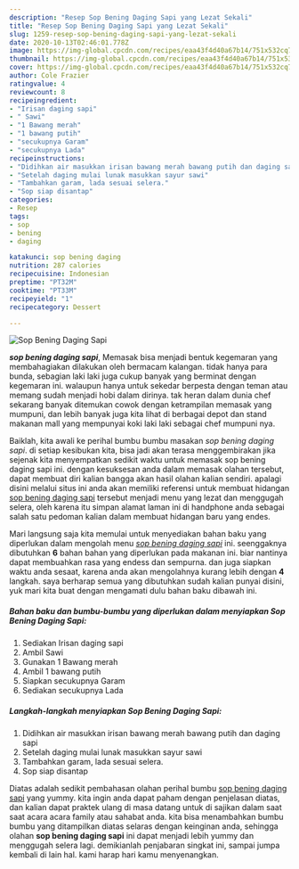 ```yaml
---
description: "Resep Sop Bening Daging Sapi yang Lezat Sekali"
title: "Resep Sop Bening Daging Sapi yang Lezat Sekali"
slug: 1259-resep-sop-bening-daging-sapi-yang-lezat-sekali
date: 2020-10-13T02:46:01.778Z
image: https://img-global.cpcdn.com/recipes/eaa43f4d40a67b14/751x532cq70/sop-bening-daging-sapi-foto-resep-utama.jpg
thumbnail: https://img-global.cpcdn.com/recipes/eaa43f4d40a67b14/751x532cq70/sop-bening-daging-sapi-foto-resep-utama.jpg
cover: https://img-global.cpcdn.com/recipes/eaa43f4d40a67b14/751x532cq70/sop-bening-daging-sapi-foto-resep-utama.jpg
author: Cole Frazier
ratingvalue: 4
reviewcount: 8
recipeingredient:
- "Irisan daging sapi"
- " Sawi"
- "1 Bawang merah"
- "1 bawang putih"
- "secukupnya Garam"
- "secukupnya Lada"
recipeinstructions:
- "Didihkan air masukkan irisan bawang merah bawang putih dan daging sapi"
- "Setelah daging mulai lunak masukkan sayur sawi"
- "Tambahkan garam, lada sesuai selera."
- "Sop siap disantap"
categories:
- Resep
tags:
- sop
- bening
- daging

katakunci: sop bening daging 
nutrition: 287 calories
recipecuisine: Indonesian
preptime: "PT32M"
cooktime: "PT33M"
recipeyield: "1"
recipecategory: Dessert

---
```



![Sop Bening Daging Sapi](https://img-global.cpcdn.com/recipes/eaa43f4d40a67b14/751x532cq70/sop-bening-daging-sapi-foto-resep-utama.jpg)

<b><i>sop bening daging sapi</i></b>, Memasak bisa menjadi bentuk kegemaran yang membahagiakan dilakukan oleh bermacam kalangan. tidak hanya para bunda, sebagian laki laki juga cukup banyak yang berminat dengan kegemaran ini. walaupun hanya untuk sekedar berpesta dengan teman atau memang sudah menjadi hobi dalam dirinya. tak heran dalam dunia chef sekarang banyak ditemukan cowok dengan ketrampilan memasak yang mumpuni, dan lebih banyak juga kita lihat di berbagai depot dan stand makanan mall yang mempunyai koki laki laki sebagai chef mumpuni nya.



Baiklah, kita awali ke perihal bumbu bumbu masakan <i>sop bening daging sapi</i>. di setiap kesibukan kita, bisa jadi akan terasa menggembirakan jika sejenak kita menyempatkan sedikit waktu untuk memasak sop bening daging sapi ini. dengan kesuksesan anda dalam memasak olahan tersebut, dapat membuat diri kalian bangga akan hasil olahan kalian sendiri. apalagi disini melalui situs ini anda akan memiliki referensi untuk membuat hidangan <u>sop bening daging sapi</u> tersebut menjadi menu yang lezat dan menggugah selera, oleh karena itu simpan alamat laman ini di handphone anda sebagai salah satu pedoman kalian dalam membuat hidangan baru yang endes.


Mari langsung saja kita memulai untuk menyediakan bahan baku yang diperlukan dalam mengolah menu <u><i>sop bening daging sapi</i></u> ini. seenggaknya dibutuhkan <b>6</b> bahan bahan yang diperlukan pada makanan ini. biar nantinya dapat membuahkan rasa yang endess dan sempurna. dan juga siapkan waktu anda sesaat, karena anda akan mengolahnya kurang lebih dengan <b>4</b> langkah. saya berharap semua yang dibutuhkan sudah kalian punyai disini, yuk mari kita buat dengan mengamati dulu bahan baku dibawah ini.

<!--inarticleads1-->

##### Bahan baku dan bumbu-bumbu yang diperlukan dalam menyiapkan Sop Bening Daging Sapi:

1. Sediakan Irisan daging sapi
1. Ambil  Sawi
1. Gunakan 1 Bawang merah
1. Ambil 1 bawang putih
1. Siapkan secukupnya Garam
1. Sediakan secukupnya Lada




<!--inarticleads2-->

##### Langkah-langkah menyiapkan Sop Bening Daging Sapi:

1. Didihkan air masukkan irisan bawang merah bawang putih dan daging sapi
1. Setelah daging mulai lunak masukkan sayur sawi
1. Tambahkan garam, lada sesuai selera.
1. Sop siap disantap




Diatas adalah sedikit pembahasan olahan perihal bumbu <u>sop bening daging sapi</u> yang yummy. kita ingin anda dapat paham dengan penjelasan diatas, dan kalian dapat praktek ulang di masa datang untuk di sajikan dalam saat saat acara acara family atau sahabat anda. kita bisa menambahkan bumbu bumbu yang ditampilkan diatas selaras dengan keinginan anda, sehingga olahan <b>sop bening daging sapi</b> ini dapat menjadi lebih yummy dan menggugah selera lagi. demikianlah penjabaran singkat ini, sampai jumpa kembali di lain hal. kami harap hari kamu menyenangkan.
